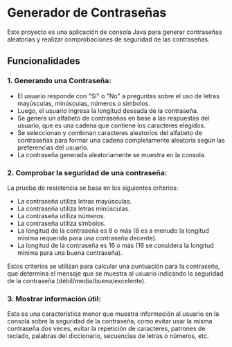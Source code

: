 # Generador de Contraseñas
Este proyecto es una aplicación de consola Java para generar contraseñas aleatorias y realizar comprobaciones de seguridad de las contraseñas.

## Funcionalidades

### 1. Generando una Contraseña:

- El usuario responde con "Sí" o "No" a preguntas sobre el uso de letras mayúsculas, minúsculas, números o símbolos.
- Luego, el usuario ingresa la longitud deseada de la contraseña.
- Se genera un alfabeto de contraseñas en base a las respuestas del usuario, que es una cadena que contiene los caracteres elegidos.
- Se seleccionan y combinan caracteres aleatorios del alfabeto de contraseñas para formar una cadena completamente aleatoria según las preferencias del usuario.
- La contraseña generada aleatoriamente se muestra en la consola.

### 2. Comprobar la seguridad de una contraseña:

La prueba de resistencia se basa en los siguientes criterios:
- La contraseña utiliza letras mayúsculas.
- La contraseña utiliza letras minúsculas.
- La contraseña utiliza números.
- La contraseña utiliza símbolos.
- La longitud de la contraseña es 8 o más (8 es a menudo la longitud mínima requerida para una contraseña decente).
- La longitud de la contraseña es 16 o más (16 se considera la longitud mínima para una buena contraseña).

Estos criterios se utilizan para calcular una puntuación para la contraseña, que determina el mensaje que se muestra al usuario indicando la seguridad de la contraseña (débil/media/buena/excelente).

### 3. Mostrar información útil:

Esta es una característica menor que muestra información al usuario en la consola sobre la seguridad de la contraseña, como evitar usar la misma contraseña dos veces, evitar la repetición de caracteres, patrones de teclado, palabras del diccionario, secuencias de letras o números, etc.
